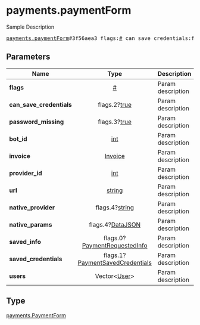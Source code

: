 # payments.paymentForm

Sample Description

<pre>
<a href="../constructor/payments.paymentForm.md">payments.paymentForm</a>#3f56aea3 flags:<a href="../type/#.md">#</a> can_save_credentials:flags.2?<a href="../type/true.md">true</a> password_missing:flags.3?<a href="../type/true.md">true</a> bot_id:<a href="../type/int.md">int</a> invoice:<a href="../type/Invoice.md">Invoice</a> provider_id:<a href="../type/int.md">int</a> url:<a href="../type/string.md">string</a> native_provider:flags.4?<a href="../type/string.md">string</a> native_params:flags.4?<a href="../type/DataJSON.md">DataJSON</a> saved_info:flags.0?<a href="../type/PaymentRequestedInfo.md">PaymentRequestedInfo</a> saved_credentials:flags.1?<a href="../type/PaymentSavedCredentials.md">PaymentSavedCredentials</a> users:Vector&lt;<a href="../type/User.md">User</a>&gt; = <a href="../type/payments.PaymentForm.md">payments.PaymentForm</a>;
</pre>
## Parameters

| Name | Type | Description |
|------|:----:|-------------|
| **flags** | <a href="../type/#.md">#</a> | Param description |
| **can_save_credentials** | flags.2?<a href="../type/true.md">true</a> | Param description |
| **password_missing** | flags.3?<a href="../type/true.md">true</a> | Param description |
| **bot_id** | <a href="../type/int.md">int</a> | Param description |
| **invoice** | <a href="../type/Invoice.md">Invoice</a> | Param description |
| **provider_id** | <a href="../type/int.md">int</a> | Param description |
| **url** | <a href="../type/string.md">string</a> | Param description |
| **native_provider** | flags.4?<a href="../type/string.md">string</a> | Param description |
| **native_params** | flags.4?<a href="../type/DataJSON.md">DataJSON</a> | Param description |
| **saved_info** | flags.0?<a href="../type/PaymentRequestedInfo.md">PaymentRequestedInfo</a> | Param description |
| **saved_credentials** | flags.1?<a href="../type/PaymentSavedCredentials.md">PaymentSavedCredentials</a> | Param description |
| **users** | Vector&lt;<a href="../type/User.md">User</a>&gt; | Param description |

## Type

<a href="../type/payments.PaymentForm.md">payments.PaymentForm</a>
